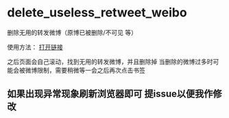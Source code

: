 # delete_useless_retweet_weibo
删除无用的转发微博（原博已被删除/不可见 等）

使用方法：
[打开链接](https://rawcdn.githack.com/ibesty/delete_useless_retweet_weibo/b4e1fcc5d17f00973755f91eee592ad4ff0fbe9b/use.html)


之后页面会自己滚动，找到无用的转发微博，并且删除掉
当删除的微博过多时可能会被微博限制，需要稍微等一会之后再次点击书签

## 如果出现异常现象刷新浏览器即可 提issue以便我作修改

